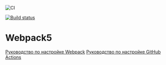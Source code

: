 ![CI](https://github.com/Serg1811/ahj_1_env/actions/workflows/web.yml/badge.svg)


[![Build status](https://ci.appveyor.com/api/projects/status/5gj1aw5uxj7yyj89?svg=true)](https://ci.appveyor.com/project/Serg1811/ahj-1-env)


# Webpack5

[Руководство по настройке Webpack](https://webpack.js.org/guides/)
[Руководство по настройке GitHub Actions](https://docs.github.com/en/actions/quickstart)
